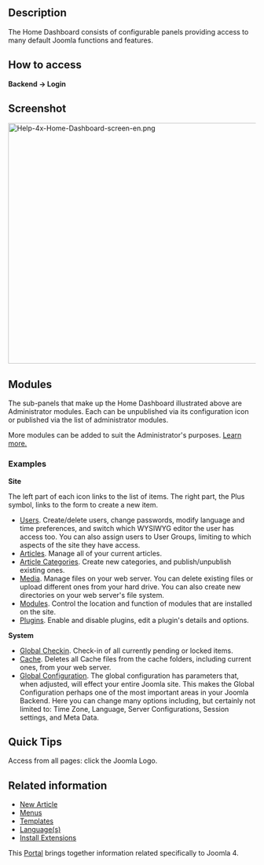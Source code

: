 <!-- Help4.x:Site_Control_Panel -->

## Description

The Home Dashboard consists of configurable panels providing access to
many default Joomla functions and features.

## How to access

**Backend **→** Login**

## Screenshot

<img
src="https://docs.joomla.org/images/thumb/e/ef/Help-4x-Home-Dashboard-screen-en.png/800px-Help-4x-Home-Dashboard-screen-en.png"
decoding="async"
srcset="https://docs.joomla.org/images/thumb/e/ef/Help-4x-Home-Dashboard-screen-en.png/1200px-Help-4x-Home-Dashboard-screen-en.png 1.5x, https://docs.joomla.org/images/thumb/e/ef/Help-4x-Home-Dashboard-screen-en.png/1600px-Help-4x-Home-Dashboard-screen-en.png 2x"
data-file-width="2777" data-file-height="1700" width="800" height="490"
alt="Help-4x-Home-Dashboard-screen-en.png" />

## Modules

The sub-panels that make up the Home Dashboard illustrated above are
Administrator modules. Each can be unpublished via its configuration
icon or published via the list of administrator modules.

More modules can be added to suit the Administrator's purposes. [Learn
more.](https://docs.joomla.org/Help4.x:Modules/en "Help4.x:Modules/en")

### Examples

**Site**

The left part of each icon links to the list of items. The right part,
the Plus symbol, links to the form to create a new item.

- [Users](https://docs.joomla.org/Help4.x:Users/en "Help4.x:Users/en").
  Create/delete users, change passwords, modify language and time
  preferences, and switch which WYSIWYG editor the user has access too.
  You can also assign users to User Groups, limiting to which aspects of
  the site they have access.
- [Articles](https://docs.joomla.org/Help4.x:Articles/en "Help4.x:Articles/en").
  Manage all of your current articles.
- [Article
  Categories](https://docs.joomla.org/Help4.x:Articles:_Categories/en "Help4.x:Articles: Categories/en").
  Create new categories, and publish/unpublish existing ones.
- [Media](https://docs.joomla.org/Help4.x:Media/en "Help4.x:Media/en").
  Manage files on your web server. You can delete existing files or
  upload different ones from your hard drive. You can also create new
  directories on your web server's file system.
- [Modules](https://docs.joomla.org/Help4.x:Modules/en "Help4.x:Modules/en").
  Control the location and function of modules that are installed on the
  site.
- [Plugins](https://docs.joomla.org/Help4.x:Plugins/en "Help4.x:Plugins/en").
  Enable and disable plugins, edit a plugin's details and options.

**System**

- [Global
  Checkin](https://docs.joomla.org/Help4.x:Maintenance:_Global_Check-in/en "Help4.x:Maintenance: Global Check-in/en").
  Check-in of all currently pending or locked items.
- [Cache](https://docs.joomla.org/Help4.x:Maintenance:_Clear_Cache/en "Help4.x:Maintenance: Clear Cache/en").
  Deletes all Cache files from the cache folders, including current
  ones, from your web server.
- [Global
  Configuration](https://docs.joomla.org/Help4.x:Site_Global_Configuration/en "Help4.x:Site Global Configuration/en").
  The global configuration has parameters that, when adjusted, will
  effect your entire Joomla site. This makes the Global Configuration
  perhaps one of the most important areas in your Joomla Backend. Here
  you can change many options including, but certainly not limited to:
  Time Zone, Language, Server Configurations, Session settings, and Meta
  Data.

## Quick Tips

Access from all pages: click the Joomla Logo.

## Related information

- [New
  Article](https://docs.joomla.org/Help4.x:Articles:_Edit/en "Help4.x:Articles: Edit/en")
- [Menus](https://docs.joomla.org/Help4.x:Menus/en "Help4.x:Menus/en")
- [Templates](https://docs.joomla.org/Help4.x:Templates:_Styles/en "Help4.x:Templates: Styles/en")
- [Language(s)](https://docs.joomla.org/Help4.x:Languages:_Installed/en "Help4.x:Languages: Installed/en")
- [Install
  Extensions](https://docs.joomla.org/Help4.x:Extensions:_Install/en "Help4.x:Extensions: Install/en")

This
[Portal](https://docs.joomla.org/Portal:Joomla_4/en "Portal:Joomla 4/en")
brings together information related specifically to Joomla 4.
